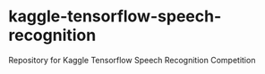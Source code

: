 # kaggle-tensorflow-speech-recognition
Repository for Kaggle Tensorflow Speech Recognition Competition
